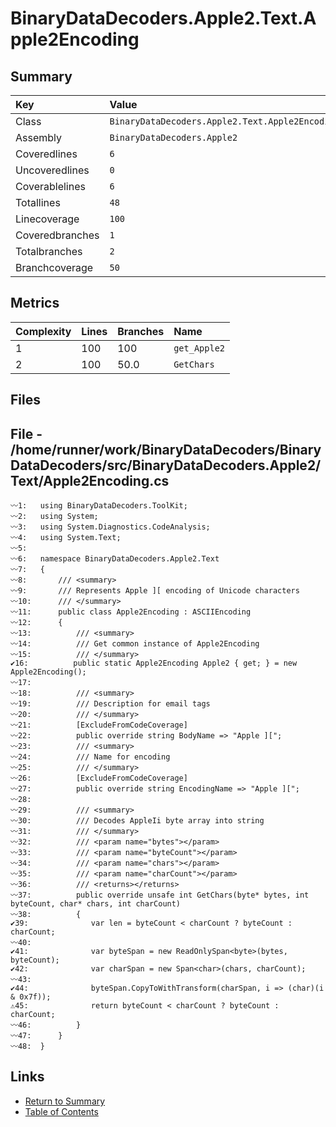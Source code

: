 ﻿# BinaryDataDecoders.Apple2.Text.Apple2Encoding

## Summary

| Key             | Value                                           |
| :-------------- | :---------------------------------------------- |
| Class           | `BinaryDataDecoders.Apple2.Text.Apple2Encoding` |
| Assembly        | `BinaryDataDecoders.Apple2`                     |
| Coveredlines    | `6`                                             |
| Uncoveredlines  | `0`                                             |
| Coverablelines  | `6`                                             |
| Totallines      | `48`                                            |
| Linecoverage    | `100`                                           |
| Coveredbranches | `1`                                             |
| Totalbranches   | `2`                                             |
| Branchcoverage  | `50`                                            |

## Metrics

| Complexity | Lines | Branches | Name         |
| :--------- | :---- | :------- | :----------- |
| 1          | 100   | 100      | `get_Apple2` |
| 2          | 100   | 50.0     | `GetChars`   |

## Files

## File - /home/runner/work/BinaryDataDecoders/BinaryDataDecoders/src/BinaryDataDecoders.Apple2/Text/Apple2Encoding.cs

```CSharp
〰1:   using BinaryDataDecoders.ToolKit;
〰2:   using System;
〰3:   using System.Diagnostics.CodeAnalysis;
〰4:   using System.Text;
〰5:   
〰6:   namespace BinaryDataDecoders.Apple2.Text
〰7:   {
〰8:       /// <summary>
〰9:       /// Represents Apple ][ encoding of Unicode characters
〰10:      /// </summary>
〰11:      public class Apple2Encoding : ASCIIEncoding
〰12:      {
〰13:          /// <summary>
〰14:          /// Get common instance of Apple2Encoding
〰15:          /// </summary>
✔16:          public static Apple2Encoding Apple2 { get; } = new Apple2Encoding();
〰17:  
〰18:          /// <summary>
〰19:          /// Description for email tags
〰20:          /// </summary>
〰21:          [ExcludeFromCodeCoverage]
〰22:          public override string BodyName => "Apple ][";
〰23:          /// <summary>
〰24:          /// Name for encoding
〰25:          /// </summary>
〰26:          [ExcludeFromCodeCoverage]
〰27:          public override string EncodingName => "Apple ][";
〰28:  
〰29:          /// <summary>
〰30:          /// Decodes AppleIi byte array into string
〰31:          /// </summary>
〰32:          /// <param name="bytes"></param>
〰33:          /// <param name="byteCount"></param>
〰34:          /// <param name="chars"></param>
〰35:          /// <param name="charCount"></param>
〰36:          /// <returns></returns>
〰37:          public override unsafe int GetChars(byte* bytes, int byteCount, char* chars, int charCount)
〰38:          {
✔39:              var len = byteCount < charCount ? byteCount : charCount;
〰40:  
✔41:              var byteSpan = new ReadOnlySpan<byte>(bytes, byteCount);
✔42:              var charSpan = new Span<char>(chars, charCount);
〰43:  
✔44:              byteSpan.CopyToWithTransform(charSpan, i => (char)(i & 0x7f));
⚠45:              return byteCount < charCount ? byteCount : charCount;
〰46:          }
〰47:      }
〰48:  }
```

## Links

* [Return to Summary](Summary.md)
* [Table of Contents](../TOC.md)

